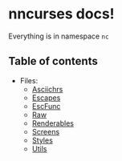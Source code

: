 # nncurses docs!
Everything is in namespace `nc` 

## Table of contents
- Files:
  - [Asciichrs](Asciichrs.md)  
  - [Escapes](Escapes.md)
  - [EscFunc](EscFunc.md)
  - [Raw](Raw.md)
  - [Renderables](Renderables.md)
  - [Screens](Screens.md)
  - [Styles](Styles.md)
  - [Utils](Utils.md)